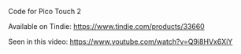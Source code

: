 Code for Pico Touch 2

Available on Tindie: https://www.tindie.com/products/33660

Seen in this video: https://www.youtube.com/watch?v=Q9i8HVx6XiY
